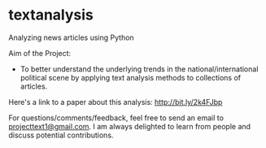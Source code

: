 # textanalysis
Analyzing news articles using Python

Aim of the Project: 
- To better understand the underlying trends in the national/international political scene by applying text analysis methods to collections of articles. 

Here's a link to a paper about this analysis: http://bit.ly/2k4FJbp

For questions/comments/feedback, feel free to send an email to projecttext1@gmail.com. I am always delighted to learn from people and discuss potential contributions. 
